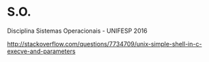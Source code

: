 # S.O.
Disciplina Sistemas Operacionais - UNIFESP 2016

http://stackoverflow.com/questions/7734709/unix-simple-shell-in-c-execve-and-parameters
